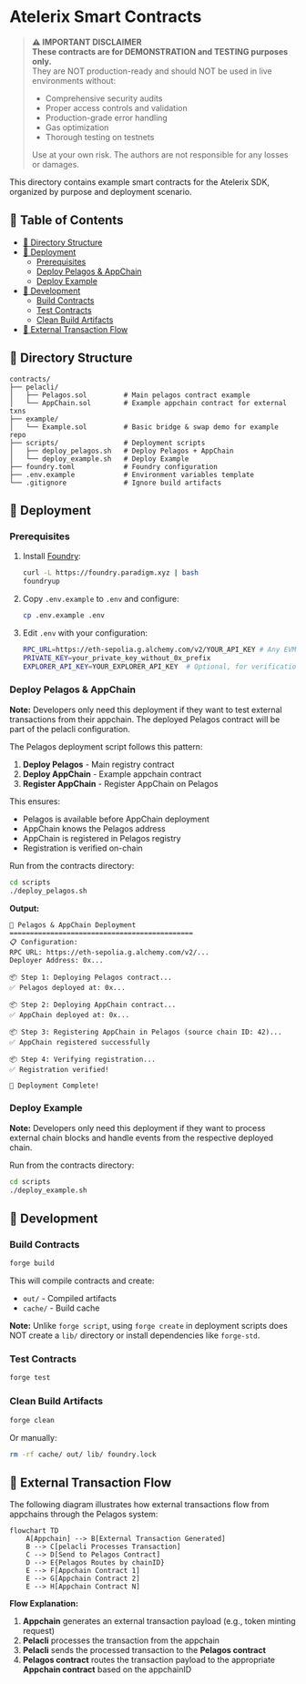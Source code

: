 # Atelerix Smart Contracts

> **⚠️ IMPORTANT DISCLAIMER**  
> **These contracts are for DEMONSTRATION and TESTING purposes only.**  
> They are NOT production-ready and should NOT be used in live environments without:
> - Comprehensive security audits
> - Proper access controls and validation
> - Production-grade error handling
> - Gas optimization
> - Thorough testing on testnets
> 
> Use at your own risk. The authors are not responsible for any losses or damages.

This directory contains example smart contracts for the Atelerix SDK, organized by purpose and deployment scenario.

## 📖 Table of Contents

- [📁 Directory Structure](#📁-directory-structure)
- [🚀 Deployment](#🚀-deployment)
  - [Prerequisites](#prerequisites)
  - [Deploy Pelagos & AppChain](#deploy-pelagos--appchain)
  - [Deploy Example](#deploy-example)
- [🔧 Development](#🔧-development)
  - [Build Contracts](#build-contracts)
  - [Test Contracts](#test-contracts)
  - [Clean Build Artifacts](#clean-build-artifacts)
- [🔄 External Transaction Flow](#🔄-external-transaction-flow)

## 📁 Directory Structure

```
contracts/
├── pelacli/             
│   ├── Pelagos.sol         # Main pelagos contract example
│   └── AppChain.sol        # Example appchain contract for external txns
├── example/              
│   └── Example.sol         # Basic bridge & swap demo for example repo
├── scripts/                # Deployment scripts
│   ├── deploy_pelagos.sh   # Deploy Pelagos + AppChain
│   └── deploy_example.sh   # Deploy Example
├── foundry.toml            # Foundry configuration
├── .env.example            # Environment variables template
└── .gitignore              # Ignore build artifacts
```

## 🚀 Deployment

### Prerequisites

1. Install [Foundry](https://book.getfoundry.sh/getting-started/installation):
   ```bash
   curl -L https://foundry.paradigm.xyz | bash
   foundryup
   ```

2. Copy `.env.example` to `.env` and configure:
   ```bash
   cp .env.example .env
   ```

3. Edit `.env` with your configuration:
   ```bash
   RPC_URL=https://eth-sepolia.g.alchemy.com/v2/YOUR_API_KEY # Any EVM-compatible chain RPC
   PRIVATE_KEY=your_private_key_without_0x_prefix
   EXPLORER_API_KEY=YOUR_EXPLORER_API_KEY  # Optional, for verification
   ```

### Deploy Pelagos & AppChain

**Note:** Developers only need this deployment if they want to test external transactions from their appchain. The deployed Pelagos contract will be part of the pelacli configuration.

The Pelagos deployment script follows this pattern:
1. **Deploy Pelagos** - Main registry contract
2. **Deploy AppChain** - Example appchain contract
3. **Register AppChain** - Register AppChain on Pelagos

This ensures:
- Pelagos is available before AppChain deployment
- AppChain knows the Pelagos address
- AppChain is registered in Pelagos registry
- Registration is verified on-chain

Run from the contracts directory:
```bash
cd scripts
./deploy_pelagos.sh
```

**Output:**
```
🚀 Pelagos & AppChain Deployment
=============================================
📋 Configuration:
RPC URL: https://eth-sepolia.g.alchemy.com/v2/...
Deployer Address: 0x...

📦 Step 1: Deploying Pelagos contract...
✅ Pelagos deployed at: 0x...

📦 Step 2: Deploying AppChain contract...
✅ AppChain deployed at: 0x...

📦 Step 3: Registering AppChain in Pelagos (source chain ID: 42)...
✅ AppChain registered successfully

📦 Step 4: Verifying registration...
✅ Registration verified!

🎉 Deployment Complete!
```

### Deploy Example

**Note:** Developers only need this deployment if they want to process external chain blocks and handle events from the respective deployed chain.

Run from the contracts directory:
```bash
cd scripts
./deploy_example.sh
```

## 🔧 Development

### Build Contracts

```bash
forge build
```

This will compile contracts and create:
- `out/` - Compiled artifacts
- `cache/` - Build cache

**Note:** Unlike `forge script`, using `forge create` in deployment scripts does NOT create a `lib/` directory or install dependencies like `forge-std`.

### Test Contracts

```bash
forge test
```

### Clean Build Artifacts

```bash
forge clean
```

Or manually:
```bash
rm -rf cache/ out/ lib/ foundry.lock
```

## 🔄 External Transaction Flow

The following diagram illustrates how external transactions flow from appchains through the Pelagos system:

```mermaid
flowchart TD
    A[Appchain] --> B[External Transaction Generated]
    B --> C[pelacli Processes Transaction]
    C --> D[Send to Pelagos Contract]
    D --> E{Pelagos Routes by chainID}
    E --> F[Appchain Contract 1]
    E --> G[Appchain Contract 2]
    E --> H[Appchain Contract N]
```

**Flow Explanation:**
1. **Appchain** generates an external transaction payload (e.g., token minting request)
2. **Pelacli** processes the transaction from the appchain
3. **Pelacli** sends the processed transaction to the **Pelagos contract**
4. **Pelagos contract** routes the transaction payload to the appropriate **Appchain contract** based on the appchainID
